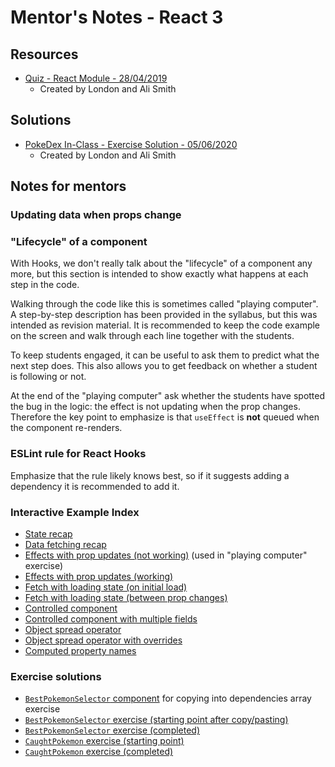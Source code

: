 # Mentor's Notes - React 3

## Resources

- [Quiz - React Module - 28/04/2019](https://github.com/CodeYourFuture/react-quiz)
  - Created by London and Ali Smith

## Solutions

- [PokeDex In-Class - Exercise Solution - 05/06/2020](https://github.com/CodeYourFuture/pokedex-solution)
  - Created by London and Ali Smith

## Notes for mentors

### Updating data when props change

### "Lifecycle" of a component

With Hooks, we don't really talk about the "lifecycle" of a component any more, but this section is intended to show exactly what happens at each step in the code.

Walking through the code like this is sometimes called "playing computer". A step-by-step description has been provided in the syllabus, but this was intended as revision material. It is recommended to keep the code example on the screen and walk through each line together with the students.

To keep students engaged, it can be useful to ask them to predict what the next step does. This also allows you to get feedback on whether a student is following or not.

At the end of the "playing computer" ask whether the students have spotted the bug in the logic: the effect is not updating when the prop changes. Therefore the key point to emphasize is that `useEffect` is **not** queued when the component re-renders.

### ESLint rule for React Hooks

Emphasize that the rule likely knows best, so if it suggests adding a dependency it is recommended to add it.

### Interactive Example Index

- [State recap](https://codesandbox.io/s/react-3-state-recap-38x3b?file=/src/Counter.js)
- [Data fetching recap](https://codesandbox.io/s/react-3-recap-h2p24?file=/src/MartianPhotoFetcher.js)
- [Effects with prop updates (not working)](https://codesandbox.io/s/fetch-with-prop-updates-starting-point-x1dox?file=/src/App.js) (used in "playing computer" exercise)
- [Effects with prop updates (working)](https://codesandbox.io/s/fetch-with-prop-updates-working-64vw3?file=/src/App.js)
- [Fetch with loading state (on initial load)](https://codesandbox.io/s/fetch-with-loading-state-part-1-7bi9z?file=/src/FetchWithLoadingState.js)
- [Fetch with loading state (between prop changes)](https://codesandbox.io/s/fetch-with-loading-state-part-2-dvu6k?file=/src/FetchWithLoadingState.js)
- [Controlled component](https://codesandbox.io/s/controlled-component-4jq1yqy8kx?file=/src/SimpleReminder.js)
- [Controlled component with multiple fields](https://codesandbox.io/s/controlled-component-createaccountform-m7p083zn6p?file=/src/CreateAccountForm.js)
- [Object spread operator](https://jsbin.com/suyekiwezu/edit?js,console)
- [Object spread operator with overrides](https://jsbin.com/hiwuwobeza/edit?js,console)
- [Computed property names](https://jsbin.com/jegerohati/edit?js,console)

### Exercise solutions

- [`BestPokemonSelector` component](https://codesandbox.io/s/bestpokemonselector-component-mdz0o?file=/src/BestPokemonSelector.js) for copying into dependencies array exercise
- [`BestPokemonSelector` exercise (starting point after copy/pasting)](https://codesandbox.io/s/bestpokemonselector-exercise-starting-point-yt3cw?file=/src/BestPokemonSelector.js)
- [`BestPokemonSelector` exercise (completed)](https://codesandbox.io/s/bestpokemonselector-exercise-finishing-point-pcfwp?file=/src/BestPokemonSelector.js)
- [`CaughtPokemon` exercise (starting point)](https://codesandbox.io/s/caughtpokemon-form-exercise-starting-point-t5wul?file=/src/CaughtPokemon.js)
- [`CaughtPokemon` exercise (completed)](https://codesandbox.io/s/caughtpokemon-form-component-wx99d?file=/src/CaughtPokemon.js)

